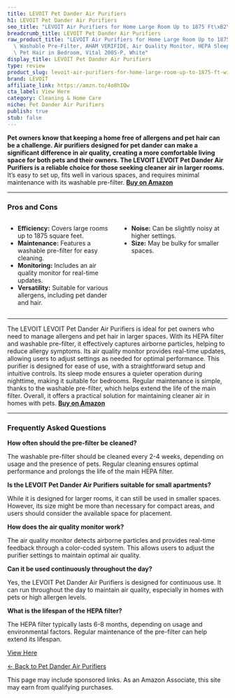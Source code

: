 ```yaml
---
title: LEVOIT Pet Dander Air Purifiers
h1: LEVOIT Pet Dander Air Purifiers
seo_title: "LEVOIT Air Purifiers for Home Large Room Up to 1875 Ft\xB2\u2026"
breadcrumb_title: LEVOIT Pet Dander Air Purifiers
raw_product_title: "LEVOIT Air Purifiers for Home Large Room Up to 1875 Ft\xB2 with\
  \ Washable Pre-Filter, AHAM VERIFIDE, Air Quality Monitor, HEPA Sleep Mode for Allergies,\
  \ Pet Hair in Bedroom, Vital 200S-P, White"
display_title: LEVOIT Pet Dander Air Purifiers
type: review
product_slug: levoit-air-purifiers-for-home-large-room-up-to-1875-ft-with-washable-pr-560cad4a
brand: LEVOIT
affiliate_link: https://amzn.to/4o8hIQw
cta_label: View Here
category: Cleaning & Home Care
niche: Pet Dander Air Purifiers
publish: true
stub: false
---
```


<div id="intro" class="full-width">
  <p><strong>Pet owners know that keeping a home free of allergens and pet hair can be a challenge. Air purifiers designed for pet dander can make a significant difference in air quality, creating a more comfortable living space for both pets and their owners. The LEVOIT LEVOIT Pet Dander Air Purifiers is a reliable choice for those seeking cleaner air in larger rooms.</strong> It’s easy to set up, fits well in various spaces, and requires minimal maintenance with its washable pre-filter. <a href="https://amzn.to/4o8hIQw" rel="nofollow sponsored noopener" target="_blank"><strong>Buy on Amazon</strong></a></p>
</div>

<hr />
<h3 id="pros-cons">Pros and Cons</h3>
<div class="pc-grid" style="display:grid;grid-template-columns:1fr 1fr;gap:16px;">
  <ul>
    <li><strong>Efficiency:</strong> Covers large rooms up to 1875 square feet.</li>
    <li><strong>Maintenance:</strong> Features a washable pre-filter for easy cleaning.</li>
    <li><strong>Monitoring:</strong> Includes an air quality monitor for real-time updates.</li>
    <li><strong>Versatility:</strong> Suitable for various allergens, including pet dander and hair.</li>
  </ul>
  <ul>
    <li><strong>Noise:</strong> Can be slightly noisy at higher settings.</li>
    <li><strong>Size:</strong> May be bulky for smaller spaces.</li>
  </ul>
</div>
<hr />

<div class="full-width">
  <p>The LEVOIT LEVOIT Pet Dander Air Purifiers is ideal for pet owners who need to manage allergens and pet hair in larger spaces. With its HEPA filter and washable pre-filter, it effectively captures airborne particles, helping to reduce allergy symptoms. Its air quality monitor provides real-time updates, allowing users to adjust settings as needed for optimal performance. This purifier is designed for ease of use, with a straightforward setup and intuitive controls. Its sleep mode ensures a quieter operation during nighttime, making it suitable for bedrooms. Regular maintenance is simple, thanks to the washable pre-filter, which helps extend the life of the main filter. Overall, it offers a practical solution for maintaining cleaner air in homes with pets. <a href="https://amzn.to/4o8hIQw" rel="nofollow sponsored noopener" target="_blank"><strong>Buy on Amazon</strong></a></p>
</div>

<hr />
<h3 id="faqs">Frequently Asked Questions</h3>

<p><strong>How often should the pre-filter be cleaned?</strong></p>
<p>The washable pre-filter should be cleaned every 2-4 weeks, depending on usage and the presence of pets. Regular cleaning ensures optimal performance and prolongs the life of the main HEPA filter.</p>

<p><strong>Is the LEVOIT Pet Dander Air Purifiers suitable for small apartments?</strong></p>
<p>While it is designed for larger rooms, it can still be used in smaller spaces. However, its size might be more than necessary for compact areas, and users should consider the available space for placement.</p>

<p><strong>How does the air quality monitor work?</strong></p>
<p>The air quality monitor detects airborne particles and provides real-time feedback through a color-coded system. This allows users to adjust the purifier settings to maintain optimal air quality.</p>

<p><strong>Can it be used continuously throughout the day?</strong></p>
<p>Yes, the LEVOIT Pet Dander Air Purifiers is designed for continuous use. It can run throughout the day to maintain air quality, especially in homes with pets or high allergen levels.</p>

<p><strong>What is the lifespan of the HEPA filter?</strong></p>
<p>The HEPA filter typically lasts 6-8 months, depending on usage and environmental factors. Regular maintenance of the pre-filter can help extend its lifespan.</p>
<p><a class="btn" href="https://amzn.to/4o8hIQw" target="_blank" rel="nofollow sponsored noopener">View Here</a></p>
<p><a href="/roundups/cleaning-home-care/pet-dander-air-purifiers/">← Back to Pet Dander Air Purifiers</a></p>
<aside class="disclosure">This page may include sponsored links. As an Amazon Associate, this site may earn from qualifying purchases.</aside>
